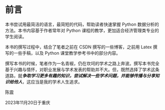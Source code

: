 <!-- Toogle google translation -->
<div id="google_translate_element"></div>

<script type="text/javascript">
      function googleTranslateElementInit() {
        new google.translate.TranslateElement({ pageLanguage: 'zh-CN',
                  includedLanguages: 'zh-CN,zh-TW,en,ja,ko,de,ru,fr,es,it,pt,hi,ar',
layout: google.translate.TranslateElement.InlineLayout.SIMPLE }, 'google_translate_element');
      }
</script>
<script type="text/javascript"
      src="https://translate.google.com/translate_a/element.js?cb=googleTranslateElementInit"
></script>
<br>

# 前言

本书尝试用最简洁的语言，最简短的代码，帮助读者快速掌握 Python 数据分析的方法。本书内容基于作者常年对 Python 课程的教学，更加适合经济管理类专业的学生阅读。

本书的撰写过程中，结合了笔者之前在 CSDN 撰写的一些博客，之前用 Latex 撰写的一些手稿，以及 Python 课堂教学参考书中的部分内容。

撰写本书的时候，笔者作为一名青椒，仍在坎坷的学术之路上奔波。撰写本书完全基于兴趣与情怀，对职业发展与学术发表的帮助并不大。但，既然选择了学术这条道路，就***争取学习更多有趣的知识，尝试解决一些学术问题，并能够传播与分享知识给他人***，这应当是我的学术人生追求。


陈震 

2023年11月20日于重庆


<script src="https://giscus.app/client.js"
        data-repo="robinchen121/book-Python-Data-Science"
        data-repo-id="R_kgDOKFdyOw"
        data-category="Announcements"
        data-category-id="DIC_kwDOKFdyO84CgWHi"
        data-mapping="pathname"
        data-strict="0"
        data-reactions-enabled="1"
        data-emit-metadata="0"
        data-input-position="bottom"
        data-theme="light"
        data-lang="en"
        crossorigin="anonymous"
        async>
</script>